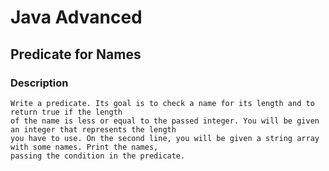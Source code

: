 # Java Advanced

## Predicate for Names

### Description
    Write a predicate. Its goal is to check a name for its length and to return true if the length 
    of the name is less or equal to the passed integer. You will be given an integer that represents the length
    you have to use. On the second line, you will be given a string array with some names. Print the names, 
    passing the condition in the predicate.